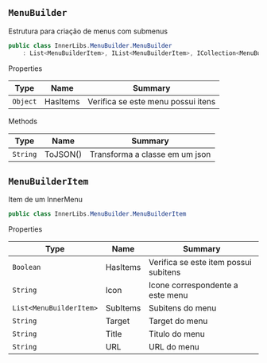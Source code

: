 ## `MenuBuilder`

Estrutura para criação de menus com submenus
```csharp
public class InnerLibs.MenuBuilder.MenuBuilder
    : List<MenuBuilderItem>, IList<MenuBuilderItem>, ICollection<MenuBuilderItem>, IEnumerable<MenuBuilderItem>, IEnumerable, IList, ICollection, IReadOnlyList<MenuBuilderItem>, IReadOnlyCollection<MenuBuilderItem>

```

Properties

| Type | Name | Summary | 
| --- | --- | --- | 
| `Object` | HasItems | Verifica se este menu possui itens | 


Methods

| Type | Name | Summary | 
| --- | --- | --- | 
| `String` | ToJSON() | Transforma a classe em um json | 


## `MenuBuilderItem`

Item de um InnerMenu
```csharp
public class InnerLibs.MenuBuilder.MenuBuilderItem

```

Properties

| Type | Name | Summary | 
| --- | --- | --- | 
| `Boolean` | HasItems | Verifica se este item possui subitens | 
| `String` | Icon | Icone correspondente a este menu | 
| `List<MenuBuilderItem>` | SubItems | Subitens do menu | 
| `String` | Target | Target do menu | 
| `String` | Title | Titulo do menu | 
| `String` | URL | URL do menu | 


